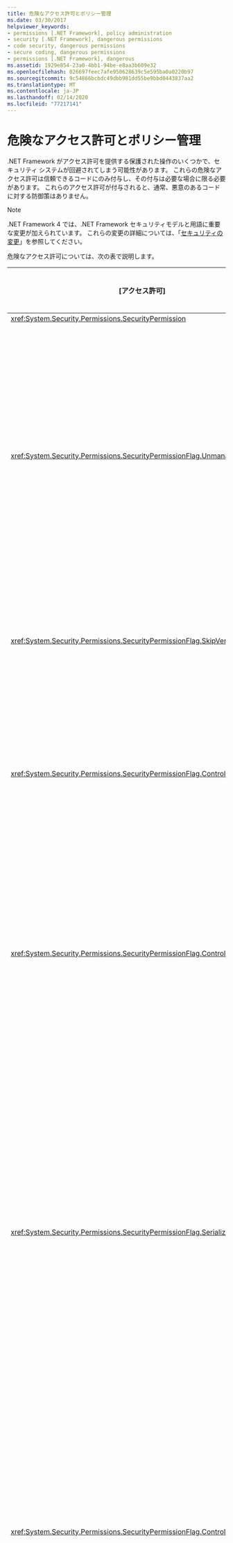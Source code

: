 ```yaml
---
title: 危険なアクセス許可とポリシー管理
ms.date: 03/30/2017
helpviewer_keywords:
- permissions [.NET Framework], policy administration
- security [.NET Framework], dangerous permissions
- code security, dangerous permissions
- secure coding, dangerous permissions
- permissions [.NET Framework], dangerous
ms.assetid: 1929e854-23a0-4bb1-94be-e8aa3b609e32
ms.openlocfilehash: 026697feec7afe950628639c5e595ba0a0220b97
ms.sourcegitcommit: 9c54866bcbdc49dbb981dd55be9bbd0443837aa2
ms.translationtype: MT
ms.contentlocale: ja-JP
ms.lasthandoff: 02/14/2020
ms.locfileid: "77217141"
---
```

# <a name="dangerous-permissions-and-policy-administration"></a>危険なアクセス許可とポリシー管理
.NET Framework がアクセス許可を提供する保護された操作のいくつかで、セキュリティ システムが回避されてしまう可能性があります。 これらの危険なアクセス許可は信頼できるコードにのみ付与し、その付与は必要な場合に限る必要があります。 これらのアクセス許可が付与されると、通常、悪意のあるコードに対する防御策はありません。  
  
> [!NOTE]
> .NET Framework 4 では、.NET Framework セキュリティモデルと用語に重要な変更が加えられています。 これらの変更の詳細については、「[セキュリティの変更](../security/security-changes.md)」を参照してください。  
  
 危険なアクセス許可については、次の表で説明します。  
  
|[アクセス許可]|潜在的なリスク|  
|----------------|--------------------|  
|<xref:System.Security.Permissions.SecurityPermission>||  
|<xref:System.Security.Permissions.SecurityPermissionFlag.UnmanagedCode>|マネージド コードからアンマネージド コードを呼び出せるようにしますが、これは大抵リスクを伴います。|  
|<xref:System.Security.Permissions.SecurityPermissionFlag.SkipVerification>|検証なしで、コードは何でも実行できます。|  
|<xref:System.Security.Permissions.SecurityPermissionFlag.ControlEvidence>|無効な証拠でセキュリティ ポリシーをかいくぐることができます。|  
|<xref:System.Security.Permissions.SecurityPermissionFlag.ControlPolicy>|セキュリティ ポリシーを変更する機能によって、セキュリティを無効にできます。|  
|<xref:System.Security.Permissions.SecurityPermissionFlag.SerializationFormatter>|シリアル化を使用して、ユーザー補助機能のメカニズムを回避できます。 詳細については、「 [セキュリティとシリアル化](security-and-serialization.md)」を参照してください。|  
|<xref:System.Security.Permissions.SecurityPermissionFlag.ControlPrincipal>|現行プリンシパルを設定する機能によって、ロール ベースのセキュリティを欺くことができます。|  
|<xref:System.Security.Permissions.SecurityPermissionFlag.ControlThread>|スレッドにはセキュリティ状態が関連付けられているため、スレッドの操作は危険です。|  
|<xref:System.Security.Permissions.ReflectionPermission>||  
|<xref:System.MemberAccessException>|プライベート メンバーを使用して、ユーザー補助機能のメカニズムを無効にすることができます。|  
  
## <a name="see-also"></a>参照

- [安全なコーディングのガイドライン](../../standard/security/secure-coding-guidelines.md)
